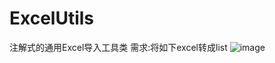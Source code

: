 # ExcelUtils
注解式的通用Excel导入工具类
需求:将如下excel转成list<model>
![image](https://github.com/xiaozhi404/readme_pic/1.png)


      
